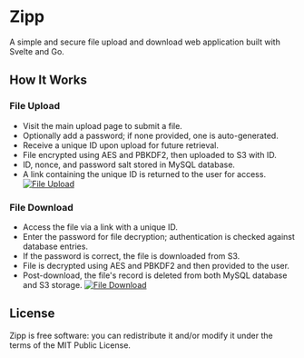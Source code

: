 # Zipp
 A simple and secure file upload and download web application built with Svelte and Go. 

## How It Works
### File Upload
- Visit the main upload page to submit a file.
- Optionally add a password; if none provided, one is auto-generated.
- Receive a unique ID upon upload for future retrieval.
- File encrypted using AES and PBKDF2, then uploaded to S3 with ID.
- ID, nonce, and password salt stored in MySQL database.
- A link containing the unique ID is returned to the user for access.
[![File Upload](https://app.eraser.io/workspace/AVKbr29QKlgqH6a7YsCd/preview?elements=9rWSIsSbwoWs-0VMYQYBwQ&type=embed)](https://app.eraser.io/workspace/AVKbr29QKlgqH6a7YsCd?elements=9rWSIsSbwoWs-0VMYQYBwQ)

### File Download
- Access the file via a link with a unique ID.
- Enter the password for file decryption; authentication is checked against database entries.
- If the password is correct, the file is downloaded from S3.
- File is decrypted using AES and PBKDF2 and then provided to the user.
- Post-download, the file's record is deleted from both MySQL database and S3 storage. 
[![File Download](https://app.eraser.io/workspace/AVKbr29QKlgqH6a7YsCd/preview?elements=es5yt7geSqpiH4TxXDWhrg&type=embed)](https://app.eraser.io/workspace/AVKbr29QKlgqH6a7YsCd?elements=es5yt7geSqpiH4TxXDWhrg)

## License
Zipp is free software: you can redistribute it and/or modify it under the terms of the MIT Public License.

